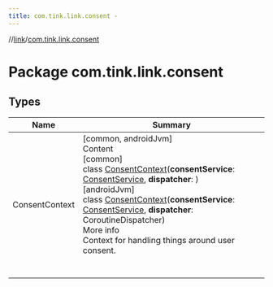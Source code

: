 ```yaml
---
title: com.tink.link.consent -
---
```

//[link](../index.md)/[com.tink.link.consent](index.md)



# Package com.tink.link.consent  


## Types  
  
|  Name|  Summary| 
|---|---|
| <a name="com.tink.link.consent/ConsentContext///PointingToDeclaration/"></a>ConsentContext| <a name="com.tink.link.consent/ConsentContext///PointingToDeclaration/"></a>[common, androidJvm]  <br>Content  <br>[common]  <br>class [ConsentContext]([common]-consent-context/index.md)(**consentService**: [ConsentService](../com.tink.service.consent/[common]-consent-service/index.md), **dispatcher**: <ERROR CLASS>)  <br>[androidJvm]  <br>class [ConsentContext]([android-jvm]-consent-context/index.md)(**consentService**: [ConsentService](../com.tink.service.consent/[android-jvm]-consent-service/index.md), **dispatcher**: CoroutineDispatcher)  <br>More info  <br>Context for handling things around user consent.  <br><br><br>

